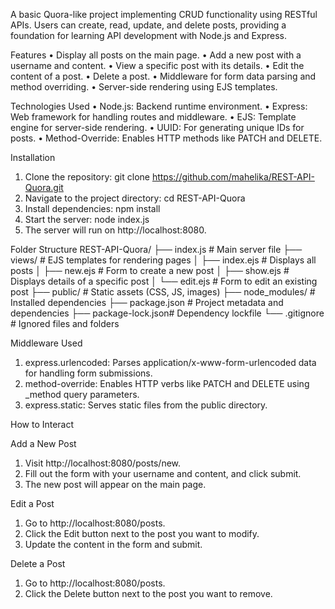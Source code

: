 A basic Quora-like project implementing CRUD functionality using RESTful APIs. Users can create, read, update, and delete posts, providing a foundation for learning API development with Node.js and Express.

Features
	•	Display all posts on the main page.
	•	Add a new post with a username and content.
	•	View a specific post with its details.
	•	Edit the content of a post.
	•	Delete a post.
	•	Middleware for form data parsing and method overriding.
	•	Server-side rendering using EJS templates.

 Technologies Used
	•	Node.js: Backend runtime environment.
	•	Express: Web framework for handling routes and middleware.
	•	EJS: Template engine for server-side rendering.
	•	UUID: For generating unique IDs for posts.
	•	Method-Override: Enables HTTP methods like PATCH and DELETE.

 Installation
1.	Clone the repository: git clone https://github.com/mahelika/REST-API-Quora.git
2.	Navigate to the project directory: cd REST-API-Quora
3.	Install dependencies: npm install
4.	Start the server: node index.js
5.	The server will run on http://localhost:8080.

Folder Structure
 REST-API-Quora/
├── index.js         # Main server file
├── views/           # EJS templates for rendering pages
│   ├── index.ejs    # Displays all posts
│   ├── new.ejs      # Form to create a new post
│   ├── show.ejs     # Displays details of a specific post
│   └── edit.ejs     # Form to edit an existing post
├── public/          # Static assets (CSS, JS, images)
├── node_modules/    # Installed dependencies
├── package.json     # Project metadata and dependencies
├── package-lock.json# Dependency lockfile
└── .gitignore       # Ignored files and folders

Middleware Used
 1.	express.urlencoded: Parses application/x-www-form-urlencoded data for handling form submissions.
 2.	method-override: Enables HTTP verbs like PATCH and DELETE using _method query parameters.
 3.	express.static: Serves static files from the public directory.


How to Interact

Add a New Post	
 1.	Visit http://localhost:8080/posts/new.
 2.	Fill out the form with your username and content, and click submit.
 3.	The new post will appear on the main page.

Edit a Post
 1.	Go to http://localhost:8080/posts.
 2.	Click the Edit button next to the post you want to modify.
 3.	Update the content in the form and submit.

Delete a Post
 1.	Go to http://localhost:8080/posts.
 2.	Click the Delete button next to the post you want to remove.
